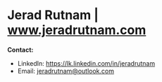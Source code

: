 # Jerad Rutnam | www.jeradrutnam.com

**Contact:**

*   LinkedIn: https://lk.linkedin.com/in/jeradrutnam
*   Email: [jeradrutnam@outlook.com](mailto:jeradrutnam@outlook.com)
